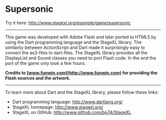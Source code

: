# Supersonic

Try it here: <http://www.stagexl.org/example/game/supersonic>

---

This game was developed with Adobe Flash and later ported to HTML5 by using the
Dart programming language and the StageXL library. The similarity between
ActionScript and Dart made it surprisingly easy to convert the as3-files to
dart-files. The StageXL library provides all the DisplayList and Sound classes
you need to port Flash code. In the end the port of the game only took a few
hours.

**Credits to [www.funwin.com](http://www.funwin.com) for providing the
Flash sources and the artwork.**

---

To learn more about Dart and the StageXL library, please follow these links: 

* Dart programming language: <http://www.dartlang.org/>
* StageXL homepage: <http://www.stagexl.org/>
* StageXL on GitHub: <http://www.github.com/bp74/StageXL>

